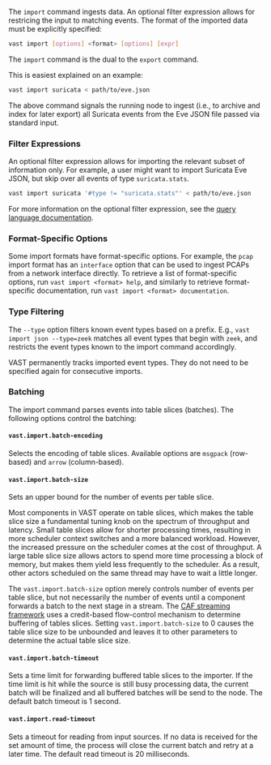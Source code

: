 The `import` command ingests data. An optional filter expression allows for
restricing the input to matching events. The format of the imported data must
be explicitly specified:

```bash
vast import [options] <format> [options] [expr]
```

The `import` command is the dual to the `export` command.

This is easiest explained on an example:

```bash
vast import suricata < path/to/eve.json
```

The above command signals the running node to ingest (i.e., to archive and index
for later export) all Suricata events from the Eve JSON file passed via standard
input.

### Filter Expressions

An optional filter expression allows for importing the relevant subset of
information only. For example, a user might want to import Suricata Eve JSON,
but skip over all events of type `suricata.stats`.

```bash
vast import suricata '#type != "suricata.stats"' < path/to/eve.json
```

For more information on the optional filter expression, see the [query language
documentation](https://docs.tenzir.com/vast/query-language/overview).

### Format-Specific Options

Some import formats have format-specific options. For example, the `pcap` import
format has an `interface` option that can be used to ingest PCAPs from a network
interface directly. To retrieve a list of format-specific options, run `vast
import <format> help`, and similarly to retrieve format-specific documentation,
run `vast import <format> documentation`.

### Type Filtering

The `--type` option filters known event types based on a prefix.  E.g., `vast
import json --type=zeek` matches all event types that begin with `zeek`, and
restricts the event types known to the import command accordingly.

VAST permanently tracks imported event types. They do not need to be specified
again for consecutive imports.

### Batching

The import command parses events into table slices (batches). The following
options control the batching:

#### `vast.import.batch-encoding`

Selects the encoding of table slices. Available options are `msgpack`
(row-based) and `arrow` (column-based).

#### `vast.import.batch-size`

Sets an upper bound for the number of events per table slice.

Most components in VAST operate on table slices, which makes the table slice
size a fundamental tuning knob on the spectrum of throughput and latency.  Small
table slices allow for shorter processing times, resulting in more scheduler
context switches and a more balanced workload. However, the increased pressure
on the scheduler comes at the cost of throughput. A large table slice size
allows actors to spend more time processing a block of memory, but makes them
yield less frequently to the scheduler. As a result, other actors scheduled on
the same thread may have to wait a little longer.

The `vast.import.batch-size` option merely controls number of events per table
slice, but not necessarily the number of events until a component forwards a
batch to the next stage in a stream. The [CAF streaming
framework](https://actor-framework.readthedocs.io/en/latest/Streaming.html) uses
a credit-based flow-control mechanism to determine buffering of tables slices.
Setting `vast.import.batch-size` to 0 causes the table slice size to be
unbounded and leaves it to other parameters to determine the actual table slice
size.

#### `vast.import.batch-timeout`

Sets a time limit for forwarding buffered table slices to the importer. If the
time limit is hit while the source is still busy processing data, the current
batch will be finalized and all buffered batches will be send to the node. The
default batch timeout is 1 second.

#### `vast.import.read-timeout`

Sets a timeout for reading from input sources. If no data is received for the
set amount of time, the process will close the current batch and retry at a
later time. The default read timeout is 20 milliseconds.
